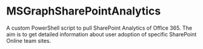 # MSGraphSharePointAnalytics
A custom PowerShell script to pull SharePoint Analytics of Office 365. The aim is to get detailed information about user adoption of specific SharePoint Online team sites.
